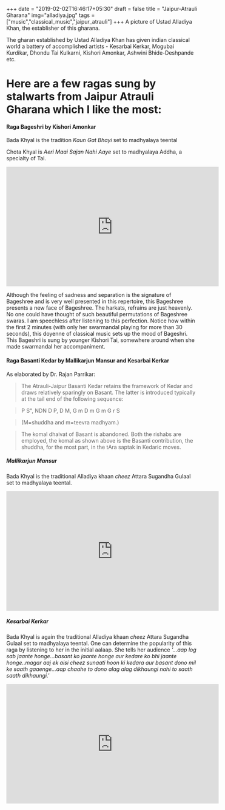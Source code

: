 +++
date = "2019-02-02T16:46:17+05:30"
draft = false
title = "Jaipur-Atrauli Gharana"
img="alladiya.jpg"
tags = ["music","classical_music","jaipur_atrauli"]
+++
A picture of Ustad Alladiya Khan, the establisher of this gharana.

The gharan established by Ustad Alladiya Khan has given indian classical world a battery of accomplished artists - Kesarbai Kerkar, Mogubai Kurdikar, Dhondu Tai Kulkarni, Kishori Amonkar, Ashwini Bhide-Deshpande etc.
# Here are a few ragas sung by stalwarts from Jaipur Atrauli Gharana which I like the most:


#### Raga Bageshri by Kishori Amonkar

Bada Khyal is the tradition *Kaun Gat Bhayi* set to madhyalaya teental

Chota Khyal is *Aeri Maai Sajan Nahi Aaye* set to madhyalaya Addha, a specialty of Tai.

<iframe width="560" height="315" src="https://www.youtube.com/embed/bdnsXh9bhLc" frameborder="0" allow="accelerometer; autoplay; encrypted-media; gyroscope; picture-in-picture" allowfullscreen></iframe>

Although the feeling of sadness and separation is the signature of Bageshree and is very well presented in this repertoire, this Bageshree presents a new face of Bageshree.  The harkats, refrains are just heavenly. No one could have thought of such beautiful permutations of Bageshree swaras. I am speechless after listening to this perfection. Notice how within the first 2 minutes (with only her swarmandal playing for more than 30 seconds), this doyenne of classical music sets up the mood of Bageshri. This Bageshri is sung by younger Kishori Tai, somewhere around when she made swarmandal her accompaniment.


#### Raga Basanti Kedar by Mallikarjun Mansur and Kesarbai Kerkar

As elaborated by Dr. Rajan Parrikar:

>The Atrauli-Jaipur Basanti Kedar retains the framework of Kedar and draws relatively 
sparingly on Basant. The latter is introduced typically at the tail end of the following 
sequence: 

>P S", NDN D P, D M, G m D m G m G r S 

>(M=shuddha and m=teevra madhyam.)

>The komal dhaivat of Basant is abandoned. Both the rishabs are employed, the komal 
as shown above is the Basanti contribution, the shuddha, for the most part, in the tAra 
saptak in Kedaric moves.

##### Mallikarjun Mansur

Bada Khyal is the traditional Alladiya khaan *cheez* Attara Sugandha Gulaal set to madhyalaya teental.


<iframe width="560" height="315" src="https://www.youtube.com/embed/A46biId8nP0" frameborder="0" allow="accelerometer; autoplay; encrypted-media; gyroscope; picture-in-picture" allowfullscreen></iframe>

##### Kesarbai Kerkar

Bada Khyal is again the traditional Alladiya khaan *cheez* Attara Sugandha Gulaal set to madhyalaya teental.
One can determine the popularity of this raga by listening to her in the initial aalaap. She tells her audience *'...aap log sab jaante honge...basant ko jaante honge aur kedare ko bhi jaante honge..magar aaj ek aisi cheez sunaati hoon ki kedara aur basant dono mil ke saath gaaenge...aap chaahe to dono alag alag dikhaungi nahi to saath saath dikhaungi.'*
<iframe width="560" height="315" src="https://www.youtube.com/embed/NDLnVekmI7w" frameborder="0" allow="accelerometer; autoplay; encrypted-media; gyroscope; picture-in-picture" allowfullscreen></iframe>

